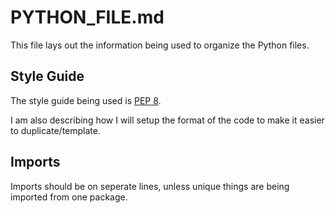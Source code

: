 # PYTHON_FILE.md
This file lays out the information being used to organize the 
Python files.

## Style Guide
The style guide being used is [PEP 8](https://peps.python.org/pep-0008/).

I am also describing how I will setup the format of the code to make 
it easier to duplicate/template.

## Imports 
Imports should be on seperate lines, unless unique things are being
imported from one package.